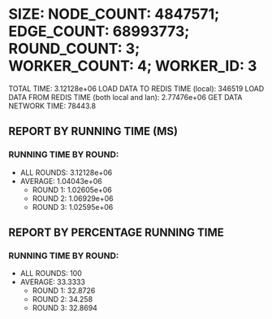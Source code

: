 
# SIZE: NODE_COUNT: 4847571; EDGE_COUNT: 68993773; ROUND_COUNT: 3; WORKER_COUNT: 4; WORKER_ID: 3
 TOTAL TIME: 3.12128e+06
 LOAD DATA TO REDIS TIME (local): 346519
 LOAD DATA FROM REDIS TIME (both local and lan): 2.77476e+06
 GET DATA NETWORK TIME: 78443.8

## REPORT BY RUNNING TIME (MS)

 ### RUNNING TIME BY ROUND:

  + ALL ROUNDS: 3.12128e+06
  + AVERAGE: 1.04043e+06
     + ROUND 1: 1.02605e+06
     + ROUND 2: 1.06929e+06
     + ROUND 3: 1.02595e+06

## REPORT BY PERCENTAGE RUNNING TIME

 ### RUNNING TIME BY ROUND:

  + ALL ROUNDS: 100
  + AVERAGE: 33.3333
     + ROUND 1: 32.8726
     + ROUND 2: 34.258
     + ROUND 3: 32.8694

